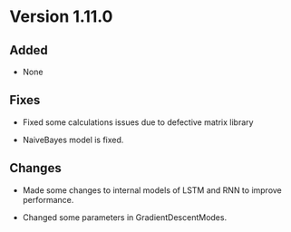 # Version 1.11.0

## Added

* None

## Fixes

* Fixed some calculations issues due to defective matrix library

* NaiveBayes model is fixed.

## Changes

* Made some changes to internal models of LSTM and RNN to improve performance.

* Changed some parameters in GradientDescentModes.
